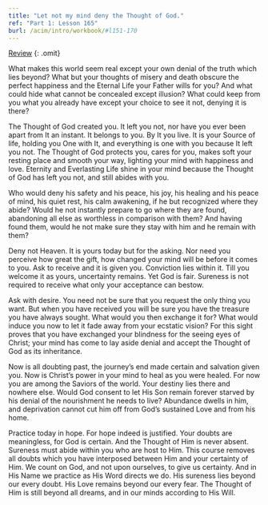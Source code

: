 ```yaml
---
title: "Let not my mind deny the Thought of God."
ref: "Part 1: Lesson 165"
burl: /acim/intro/workbook/#l151-170
---
```


<a class="hide-review" href="/acim/workbook/l178/#l165">Review</a>
{: .omit}

What makes this world seem real except your own denial of the truth
which lies beyond? What but your thoughts of misery and death obscure
the perfect happiness and the Eternal Life your Father wills for you?
And what could hide what cannot be concealed except illusion? What could
keep from you what you already have except your choice to see it not,
denying it is there?

The Thought of God created you. It left you not, nor have you ever been
apart from It an instant. It belongs to you. By It you live. It is your
Source of life, holding you One with It, and everything is one with you
because It left you not. The Thought of God protects you, cares for you,
makes soft your resting place and smooth your way, lighting your mind
with happiness and love. Eternity and Everlasting Life shine in your
mind because the Thought of God has left you not, and still abides with
you.

Who would deny his safety and his peace, his joy, his healing and his
peace of mind, his quiet rest, his calm awakening, if he but recognized
where they abide? Would he not instantly prepare to go where they are
found, abandoning all else as worthless in comparison with them? And
having found them, would he not make sure they stay with him and he
remain with them?

Deny not Heaven. It is yours today but for the asking. Nor need you
perceive how great the gift, how changed your mind will be before it
comes to you. Ask to receive and it is given you. Conviction lies within
it. Till you welcome it as yours, uncertainty remains. Yet God is fair.
Sureness is not required to receive what only your acceptance can
bestow.

Ask with desire. You need not be sure that you request the only thing you
want. But when you have received you will be sure you have the treasure
you have always sought. What would you then exchange it for? What would
induce you now to let it fade away from your ecstatic vision? For this
sight proves that you have exchanged your blindness for the seeing eyes
of Christ; your mind has come to lay aside denial and accept the Thought
of God as its inheritance.

Now is all doubting past, the journey’s end made certain and salvation
given you. Now is Christ’s power in your mind to heal as you were
healed. For now you are among the Saviors of the world. Your destiny
lies there and nowhere else. Would God consent to let His Son remain
forever starved by his denial of the nourishment he needs to live?
Abundance dwells in him, and deprivation cannot cut him off from God’s
sustained Love and from his home.

Practice today in hope. For hope indeed is justified. Your doubts are
meaningless, for God is certain. And the Thought of Him is never absent.
Sureness must abide within you who are host to Him. This course removes
all doubts which you have interposed between Him and your certainty of
Him. We count on God, and not upon ourselves, to give us certainty. And
in His Name we practice as His Word directs we do. His sureness lies
beyond our every doubt. His Love remains beyond our every fear. The
Thought of Him is still beyond all dreams, and in our minds according to
His Will.

